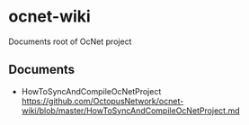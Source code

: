 # ocnet-wiki
Documents root of OcNet project

## Documents
* HowToSyncAndCompileOcNetProject<br>
https://github.com/OctopusNetwork/ocnet-wiki/blob/master/HowToSyncAndCompileOcNetProject.md
